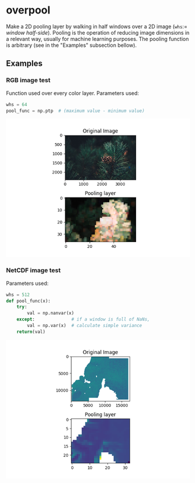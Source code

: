 # overpool

Make a 2D pooling layer by walking in half windows over a 2D image (`whs`:= *window half-side*). Pooling is the operation of reducing image dimensions in a relevant way, usually for machine learning purposes. The pooling function is arbitrary (see in the "Examples" subsection bellow).


## Examples

### RGB image test

Function used over every color layer. Parameters used:
```python
whs = 64
pool_func = np.ptp  # (maximum value - minimum value)
```

![RGB image test](example/rgb_pool.png)


### NetCDF image test

Parameters used:
```python
whs = 512
def pool_func(x):
    try:
        val = np.nanvar(x)
    except:              # if a window is full of NaNs,
        val = np.var(x)  # calculate simple variance
    return(val)
```

![NetCDF image test](example/netcdf_pool.png)
